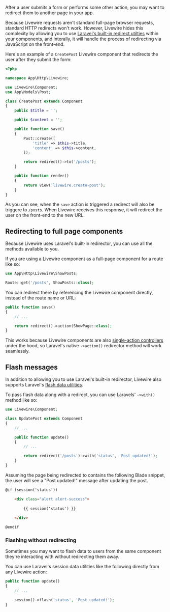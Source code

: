 After a user submits a form or performs some other action, you may want to redirect them to another page in your app.

Because Livewire requests aren't standard full-page browser requests, standard HTTP redirects won't work. However, Livewire hides this complexity by allowing you to use [Laravel's built-in redirect utilties](https://laravel.com/docs/10.x/responses#redirects) within your components, and interally, it will handle the process of redirecting via JavaScript on the front-end.

Here's an example of a `CreatePost` Livewire component that redirects the user after they submit the form:

```php
<?php

namespace App\Http\Livewire;

use Livewire\Component;
use App\Models\Post;

class CreatePost extends Component
{
	public $title = '';

    public $content = '';

    public function save()
    {
		Post::create([
			'title' => $this->title,
			'content' => $this->content,
		]);

		return redirect()->to('/posts');
    }

    public function render()
    {
        return view('livewire.create-post');
    }
}
```

As you can see, when the `save` action is triggered a redirect will also be triggere to `/posts`. When Livewire receives this response, it will redirect the user on the front-end to the new URL.

## Redirecting to full page components

Because Livewire uses Laravel's built-in redirector, you can use all the methods available to you.

If you are using a Livewire component as a full-page component for a route like so:

```php
use App\Http\Livewire\ShowPosts;

Route::get('/posts', ShowPosts::class);
```

You can redirect there by referencing the Livewire component directly, instead of the route name or URL:

```php
public function save()
{
    // ...

    return redirect()->action(ShowPage::class);
}
```

This works because Livewire components are also [single-action controllers](https://laravel.com/docs/10.x/controllers#single-action-controllers) under the hood, so Laravel's native `->action()` redirector method will work seamlessly.

## Flash messages

In addition to allowing you to use Laravel's built-in redirector, Livewire also supports Laravel's [flash data utilities](https://laravel.com/docs/10.x/session#flash-data).

To pass flash data along with a redirect, you can use Laravels' `->with()` method like so:

```php
use Livewire\Component;

class UpdatePost extends Component
{
    // ...

    public function update()
    {
        // ...

		return redirect('/posts')->with('status', 'Post updated!');
    }
}
```

Assuming the page being redirected to contains the following Blade snippet, the user will see a "Post updated!" message after updating the post.

```html
@if (session('status'))

    <div class="alert alert-success">
    
        {{ session('status') }}
    
    </div>

@endif
```

### Flashing without redirecting

Sometimes you may want to flash data to users from the same component they're interacting with without redirecting them away.

You can use Laravel's session data utilities like the following directly from any Livewire action:

```php
public function update()
{
    // ...

    session()->flash('status', 'Post updated!');
}
```
